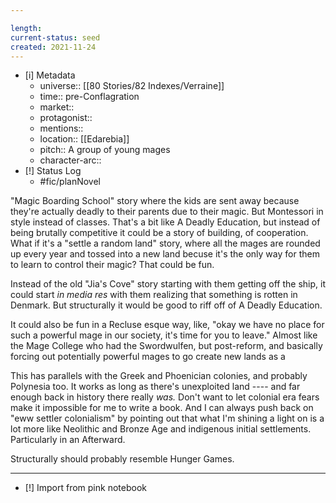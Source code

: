 ```yaml
---

length:
current-status: seed
created: 2021-11-24
---
```


- [i] Metadata
	- universe:: [[80 Stories/82 Indexes/Verraine]]
	- time:: pre-Conflagration
	- market:: 
	- protagonist:: 
	- mentions::
	- location:: [[Edarebia]]
	- pitch:: A group of young mages 
	- character-arc::
- [!] Status Log
	- #fic/planNovel 


"Magic Boarding School" story where the kids are sent away because they're actually deadly to their parents due to their magic. But Montessori in style instead of classes. That's a bit like A Deadly Education, but instead of being brutally competitive it could be a story of building, of cooperation. What if it's a "settle a random land" story, where all the mages are rounded up every year and tossed into a new land becuse it's the only way for them to learn to control their magic? That could be fun. 

Instead of the old "Jia's Cove" story starting with them getting off the ship, it could start _in media res_ with them realizing that something is rotten in Denmark. But structurally it would be good to riff off of A Deadly Education. 

It could also be fun in a Recluse esque way, like, "okay we have no place for such a powerful mage in our society, it's time for you to leave." Almost like the Mage College who had the Swordwulfen, but post-reform, and basically forcing out potentially powerful mages to go create new lands as a 

This has parallels with the Greek and Phoenician colonies, and probably Polynesia too. It works as long as there's unexploited land ---- and far enough back in history there really _was._ Don't want to let colonial era fears make it impossible for me to write a book. And I can always push back on "eww settler colonialism" by pointing out that what I'm shining a light on is a lot more like Neolithic and Bronze Age and indigenous initial settlements. Particularly in an Afterward. 

Structurally should probably resemble Hunger Games. 

* * * 

- [!] Import from pink notebook